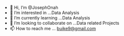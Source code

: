 - 👋 Hi, I’m @JosephOnah
- 👀 I’m interested in ...Data Analysis
- 🌱 I’m currently learning ...Data Analysis 
- 💞️ I’m looking to collaborate on ...Data related Projects 
- 📫 How to reach me ... buike9@gmail.com

<!---
JosephOnah/JosephOnah is a ✨ special ✨ repository because its `README.md` (this file) appears on your GitHub profile.
You can click the Preview link to take a look at your changes.
--->
